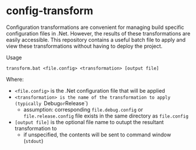 config-transform
================

Configuration transformations are convenient for managing build specific configuration files in .Net. However, the results of these transformations are easily accessible. This repository contains a useful batch file to apply and view these transformations without having to deploy the project.

Usage

```
transform.bat <file.config> <transformation> [output file]
```

Where:

* `<file.config>` is the .Net configuration file that will be applied
* `<transformation> is the name of the transformation to apply (typically `Debug` or `Release`)
  * assumption: corresponding `file.debug.config` or `file.release.config` file exists in the same directory as `file.config`
* `[output file]` is the optional file name to outupt the resultant transformation to
  * if unspecified, the contents will be sent to command window (`stdout`)
